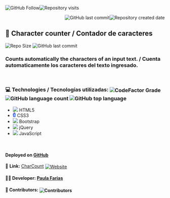 <!--Create Badges on https://pufler.dev/git-badges/ and https://shields.io/category/social-->

<a src="https://github.com/pauladanielafarias/?tab=follow"><img alt="GitHub Follow" align="left" src="https://img.shields.io/github/followers/pauladanielafarias?label=Follow&style=social"></a> 
<img alt="Repository visits" align="left" src="https://badges.pufler.dev/visits/pauladanielafarias/charcount?style=social&color=purple&logo=github"> 
<br>

<img alt="Repository created date" align="right" src="https://badges.pufler.dev/created/pauladanielafarias/charcount?style=social&color=black&logo=github"> 
<a href="https://github.com/pauladanielafarias"><img alt="GitHub last commit" align="right" src="https://img.shields.io/github/last-commit/pauladanielafarias/charcount?style=social&logo=github&label=Updated"></a> 
<br>


## :abacus: Character counter / Contador de caracteres
<img alt="Repo Size" src="https://img.shields.io/github/repo-size/pauladanielafarias/charcount?style=flat&logo=github">  <img alt="GitHub last commit" src="https://img.shields.io/github/last-commit/pauladanielafarias/charcount">

### Counts automatically the characters of an input text. / Cuenta automaticamente los caracteres del texto ingresado.

<br>

### :computer: Technologies / Tecnologías utilizadas: <img align="center" alt="CodeFactor Grade" src="https://img.shields.io/codefactor/grade/github/pauladanielafarias/charcount/master?&logo=codefactor&logoColor=green"> <img align="center" alt="GitHub language count" src="https://img.shields.io/github/languages/count/pauladanielafarias/charcount">  <img alt="GitHub top language" align="center" src="https://img.shields.io/github/languages/top/pauladanielafarias/charcount">

- <img width="2%" src="https://www.vectorlogo.zone/logos/w3_html5/w3_html5-icon.svg"> HTML5
- <img width="2%" src="https://github.com/pauladanielafarias/pauladanielafarias/blob/master/images/css3-sm.png"> CSS3
- <img width="2%" src="https://www.vectorlogo.zone/logos/getbootstrap/getbootstrap-icon.svg"> Bootstrap
- <img width="2%" src="https://www.vectorlogo.zone/logos/jquery/jquery-vertical.svg"> jQuery
- <img width="2%" src="https://www.vectorlogo.zone/logos/javascript/javascript-icon.svg"> JavaScript
<br>
    
#### **Deployed on [GitHub](https://pauladanielafarias.github.io/charcount/)** 

<!--Create Badge on https://shields.io/category/monitoring-->
 :link: **Link:** [CharCount]( https://pauladanielafarias.github.io/charcount/) <a href=" https://pauladanielafarias.github.io/charcount/"> <img align="center" alt="Website" src="https://img.shields.io/website?down_message=offline&label=%20&logo=google-chrome&logoColor=white&up_color=blue&up_message=online&url=https://pauladanielafarias.github.io/charcount/"> </a>


#### :woman_technologist: **Developer:** [Paula Farias](https://linkedin.com/in/paulafarias)

#### :busts_in_silhouette: Contributors: <img alt="Contributors" align="center" src="https://badges.pufler.dev/contributors/pauladanielafarias/charcount?size=50&padding=5&bots=true">

